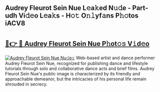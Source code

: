 ## Audrey Fleurot Sein Nue L𝚎a𝚔ed N𝚞𝚍e - Part-udh Vi𝚍𝚎o L𝚎a𝚔s - H𝚘𝚝 O𝚗𝚕yf𝚊ns P𝚑𝚘tos iACV8

# <h2><a href="http://kf5vfz.oniu.top/?m=Audrey+Fleurot+Sein+Nue">🔗👉 🔴 Audrey Fleurot Sein Nue P𝚑ot𝚘𝚜 V𝚒d𝚎o</a></h2>

[![Audrey Fleurot Sein Nue Nu𝚍e𝚜](https://i.imgur.com/0qMVB7G.gif)](http://kf5vfz.oniu.top/?m=Audrey+Fleurot+Sein+Nue)
Web-based artist and dance performer Audrey Fleurot Sein Nue, recognized for publishing dance and lifestyle tutorials through solo and collaborative dance acts and brief films. Audrey Fleurot Sein Nue's public image is characterized by its friendly and approachable demeanor, but the intricacies of his personal life remain shrouded in secrecy.  
